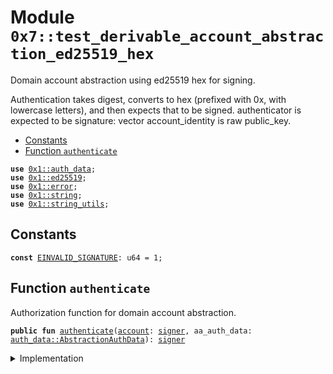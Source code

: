 
<a id="0x7_test_derivable_account_abstraction_ed25519_hex"></a>

# Module `0x7::test_derivable_account_abstraction_ed25519_hex`

Domain account abstraction using ed25519 hex for signing.

Authentication takes digest, converts to hex (prefixed with 0x, with lowercase letters),
and then expects that to be signed.
authenticator is expected to be signature: vector<u8>
account_identity is raw public_key.


-  [Constants](#@Constants_0)
-  [Function `authenticate`](#0x7_test_derivable_account_abstraction_ed25519_hex_authenticate)


<pre><code><b>use</b> <a href="../../velor-framework/doc/auth_data.md#0x1_auth_data">0x1::auth_data</a>;
<b>use</b> <a href="../../velor-framework/../velor-stdlib/doc/ed25519.md#0x1_ed25519">0x1::ed25519</a>;
<b>use</b> <a href="../../velor-framework/../velor-stdlib/../move-stdlib/doc/error.md#0x1_error">0x1::error</a>;
<b>use</b> <a href="../../velor-framework/../velor-stdlib/../move-stdlib/doc/string.md#0x1_string">0x1::string</a>;
<b>use</b> <a href="../../velor-framework/../velor-stdlib/doc/string_utils.md#0x1_string_utils">0x1::string_utils</a>;
</code></pre>



<a id="@Constants_0"></a>

## Constants


<a id="0x7_test_derivable_account_abstraction_ed25519_hex_EINVALID_SIGNATURE"></a>



<pre><code><b>const</b> <a href="test_derivable_account_abstraction_ed25519_hex.md#0x7_test_derivable_account_abstraction_ed25519_hex_EINVALID_SIGNATURE">EINVALID_SIGNATURE</a>: u64 = 1;
</code></pre>



<a id="0x7_test_derivable_account_abstraction_ed25519_hex_authenticate"></a>

## Function `authenticate`

Authorization function for domain account abstraction.


<pre><code><b>public</b> <b>fun</b> <a href="test_derivable_account_abstraction_ed25519_hex.md#0x7_test_derivable_account_abstraction_ed25519_hex_authenticate">authenticate</a>(<a href="../../velor-framework/doc/account.md#0x1_account">account</a>: <a href="../../velor-framework/../velor-stdlib/../move-stdlib/doc/signer.md#0x1_signer">signer</a>, aa_auth_data: <a href="../../velor-framework/doc/auth_data.md#0x1_auth_data_AbstractionAuthData">auth_data::AbstractionAuthData</a>): <a href="../../velor-framework/../velor-stdlib/../move-stdlib/doc/signer.md#0x1_signer">signer</a>
</code></pre>



<details>
<summary>Implementation</summary>


<pre><code><b>public</b> <b>fun</b> <a href="test_derivable_account_abstraction_ed25519_hex.md#0x7_test_derivable_account_abstraction_ed25519_hex_authenticate">authenticate</a>(
    <a href="../../velor-framework/doc/account.md#0x1_account">account</a>: <a href="../../velor-framework/../velor-stdlib/../move-stdlib/doc/signer.md#0x1_signer">signer</a>, aa_auth_data: AbstractionAuthData
): <a href="../../velor-framework/../velor-stdlib/../move-stdlib/doc/signer.md#0x1_signer">signer</a> {
    <b>let</b> hex_digest = <a href="../../velor-framework/../velor-stdlib/doc/string_utils.md#0x1_string_utils_to_string">string_utils::to_string</a>(aa_auth_data.digest());

    <b>let</b> public_key =
        new_unvalidated_public_key_from_bytes(
            *aa_auth_data.derivable_abstract_public_key()
        );
    <b>let</b> signature =
        new_signature_from_bytes(*aa_auth_data.derivable_abstract_signature());
    <b>assert</b>!(
        <a href="../../velor-framework/../velor-stdlib/doc/ed25519.md#0x1_ed25519_signature_verify_strict">ed25519::signature_verify_strict</a>(
            &signature, &public_key, *hex_digest.bytes()
        ),
        <a href="../../velor-framework/../velor-stdlib/../move-stdlib/doc/error.md#0x1_error_permission_denied">error::permission_denied</a>(<a href="test_derivable_account_abstraction_ed25519_hex.md#0x7_test_derivable_account_abstraction_ed25519_hex_EINVALID_SIGNATURE">EINVALID_SIGNATURE</a>)
    );

    <a href="../../velor-framework/doc/account.md#0x1_account">account</a>
}
</code></pre>



</details>


[move-book]: https://velor.dev/move/book/SUMMARY
